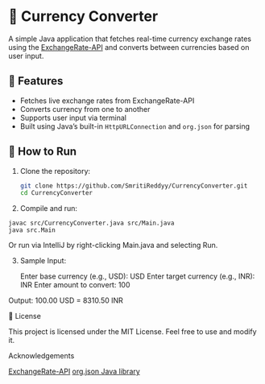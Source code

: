 # 💱 Currency Converter

A simple Java application that fetches real-time currency exchange rates using the [ExchangeRate-API](https://www.exchangerate-api.com/) and converts between currencies based on user input.

## 🚀 Features

- Fetches live exchange rates from ExchangeRate-API
- Converts currency from one to another
- Supports user input via terminal
- Built using Java’s built-in `HttpURLConnection` and `org.json` for parsing

## 🧾 How to Run

1. Clone the repository:
   ```bash
   git clone https://github.com/SmritiReddyy/CurrencyConverter.git
   cd CurrencyConverter

2. Compile and run:
```
javac src/CurrencyConverter.java src/Main.java
java src.Main
``` 
Or run via IntelliJ by right-clicking Main.java and selecting Run.

3. Sample Input:

   Enter base currency (e.g., USD): USD
   Enter target currency (e.g., INR): INR
   Enter amount to convert: 100

Output:
   100.00 USD = 8310.50 INR

📝 License

This project is licensed under the MIT License. Feel free to use and modify it.

Acknowledgements

[ExchangeRate-API](https://www.exchangerate-api.com) 
[org.json Java library](https://github.com/stleary/JSON-java)


